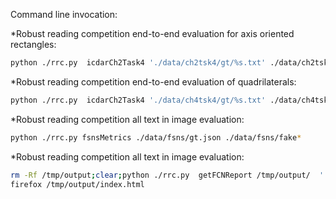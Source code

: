 Command line invocation:

*Robust reading competition end-to-end evaluation for axis oriented rectangles:
```bash
python ./rrc.py  icdarCh2Task4 './data/ch2tsk4/gt/%s.txt' ./data/ch2tsk4/sampleMethod/img_*txt
```

*Robust reading competition end-to-end evaluation of quadrilaterals:
```bash
python ./rrc.py  icdarCh2Task4 './data/ch4tsk4/gt/%s.txt' ./data/ch4tsk4/example1/*txt
```

*Robust reading competition all text in image evaluation:
```bash
python ./rrc.py fsnsMetrics ./data/fsns/gt.json ./data/fsns/fake*
```

*Robust reading competition all text in image evaluation:
```bash
rm -Rf /tmp/output;clear;python ./rrc.py  getFCNReport /tmp/output/  './data/fcnReport/%s.gt.txt' './data/fcnReport/%s.jpg'  ./data/fcnReport/img_*.res.txt
firefox /tmp/output/index.html
```
